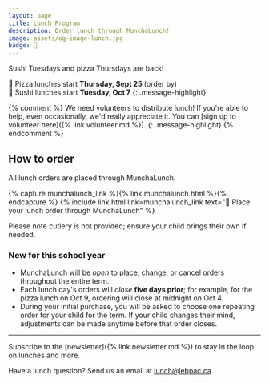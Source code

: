 ```yaml
---
layout: page
title: Lunch Program
description: Order lunch through MunchaLunch!
image: assets/og-image-lunch.jpg
badge: 🍣
---
```


Sushi Tuesdays and pizza Thursdays are back!

🍕 Pizza lunches start **Thursday, Sept 25** (order by)  
🍣 Sushi lunches start **Tuesday, Oct 7**
{: .message-highlight}

{% comment %}
We need volunteers to distribute lunch! If you're able to help, even occasionally, we'd really appreciate it. You can [sign up to volunteer here]({% link volunteer.md %}).
{: .message-highlight}
{% endcomment %}

## How to order

All lunch orders are placed through MunchaLunch.

{% capture munchalunch_link %}{% link munchalunch.html %}{% endcapture %}
{% include link.html link=munchalunch_link text="🥪 Place your lunch order through MunchaLunch" %}

Please note cutlery is not provided; ensure your child brings their own if needed.

### New for this school year

- MunchaLunch will be _open_ to place, change, or cancel orders throughout the entire term.
- Each lunch day's orders will _close_ **five days prior**; for example, for the pizza lunch on Oct 9, ordering will close at midnight on Oct 4.
- During your initial purchase, you will be asked to choose one repeating order for your child for the term. If your child changes their mind, adjustments can be made anytime before that order closes.

---

Subscribe to the [newsletter]({% link newsletter.md %}) to stay in the loop on lunches and more.

Have a lunch question? Send us an email at [lunch@lebpac.ca](mailto:lunch@lebpac.ca).